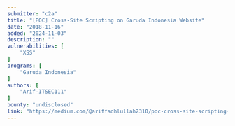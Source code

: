 ```yaml
---
submitter: "c2a"
title: "[POC] Cross-Site Scripting on Garuda Indonesia Website"
date: "2018-11-16"
added: "2024-11-03"
description: ""
vulnerabilities: [
    "XSS"
]
programs: [
    "Garuda Indonesia"
]
authors: [
    "Arif-ITSEC111"
]
bounty: "undisclosed"
link: "https://medium.com/@ariffadhlullah2310/poc-cross-site-scripting-on-garuda-indonesia-website-452f4864f615"
---
```





